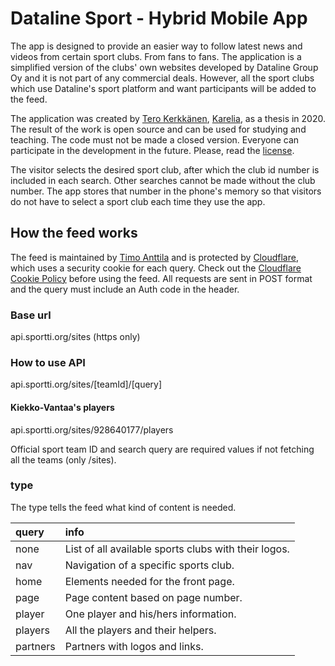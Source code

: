 # Dataline Sport - Hybrid Mobile App

The app is designed to provide an easier way to follow latest news and videos from certain sport clubs. From fans to fans. The application is a simplified version of the clubs' own websites developed by Dataline Group Oy and it is not part of any commercial deals. However, all the sport clubs which use Dataline's sport platform and want participants will be added to the feed.

The application was created by [Tero Kerkkänen](https://github.com/TeroKerkkanen), [Karelia](https://www.karelia.fi/en/), as a thesis in 2020. The result of the work is open source and can be used for studying and teaching. The code must not be made a closed version. Everyone can participate in the development in the future. Please, read the [license](https://github.com/TuspeDesign/Sport-Hybrid/blob/master/LICENSE).

The visitor selects the desired sport club, after which the club id number is included in each search. Other searches cannot be made without the club number. The app stores that number in the phone's memory so that visitors do not have to select a sport club each time they use the app.

## How the feed works

The feed is maintained by [Timo Anttila](https://github.com/timoanttila) and is protected by [Cloudflare](https://www.cloudflare.com/), which uses a security cookie for each query. Check out the [Cloudflare Cookie Policy](https://www.cloudflare.com/cookie-policy/) before using the feed. All requests are sent in POST format and the query must include an Auth code in the header.

### Base url
api.sportti.org/sites (https only)

### How to use API
api.sportti.org/sites/[teamId]/[query]  

#### Kiekko-Vantaa's players
api.sportti.org/sites/928640177/players

Official sport team ID and search query are required values if not fetching all the teams (only /sites).

### type
The type tells the feed what kind of content is needed.

| query | info |
| :--- | :---|
| none | List of all available sports clubs with their logos. |
| nav | Navigation of a specific sports club. |
| home | Elements needed for the front page. |
| page | Page content based on page number. |
| player | One player and his/hers information. |
| players | All the players and their helpers. |
| partners | Partners with logos and links. |
